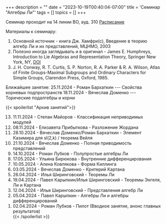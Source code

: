 +++
description = ""
date = "2023-10-19T00:40:04-07:00"
title = 'Семинар "Алгебры Ли"'
tags = []
topics = []
+++

Семинар проходит на 14 линии ВО, ауд. 310 
[Расписание](https://indico.eimi.ru/category/113/)

Материалы к семинару:
1. Основной источник - книга Дж. Хамфри(с), Введение в теорию алгебр Ли и их представлений, МЦНМО, 2003 [](https://biblio.mccme.ru/node/1667)
2. Полезно иногда заглядывать и в оригинал - James E. Humphreys, Introduction to Lie Algebras and Representation Theory, Springer New York, NY, [DOI](https://doi.org/10.1007/978-1-4612-6398-2)
3. J. H. Conway, R. T. Curtis, S. P. Norton, R. A. Parker & R. A. Wilson, Atlas of Finite Groups-Maximal Subgroups and Ordinary Characters for Simple Groups, Clarendon Press, Oxford, 1985.

Ближайшее занятие:
25.11.2024 - Роман Бархаткин --- Свойства корневых подпространств
18.11.2024 - Вячеслав Доменко --- Торические подалгебры и корни

{{< spoilerlist "Архив занятий">}}<ol reversed>
  <li>11.11.2024 - Степан Майоров - Классификация неприводимых модулей</li>
  <li>08.11.2024 - Елизавета Прибыткова - Разложение Жордана</li>
  <li>28.10.2024 - Вячеслав Доменко/Роман Бархаткин - Элемент Казимира для sl(2,k) / теорема Вейля</li>
  <li>21.10.2024 - Вячеслав Доменко - Полная приводимость представлений</li>
  <li>14.10.2024 - Роман Лубков - Полупростые алгебры Ли</li>
  <li>17.05.2024 - Ульяна Бирюкова - Внутренние дифференцирования</li>
  <li>10.05.2024 - Алена Ковлякова - Форма Киллинга</li>
  <li>03.05.2024 - Вячеслав Доменко - Критерий Картана</li>
  <li>26.04.2024 - Илья Ширинговский - Теоремы Ли</li>
  <li>19.04.2024 - Павел Карыпкин/Илья Ширинговский - Теоремы Энгеля, Ли и Картана</li>
  <li>12.04.2024 - Илья Ширинговский - Представления алгебр Ли</li>
  <li>05.04.2024 - Павел Карыпкин - Алгебры Ли и алгебры дифференцирований</li>
  <li>02.04.2024 - Роман Лубков - Пилот (Вводное занятие, анонс главных результатов)</li>
{{< /spoilerlist >}}

